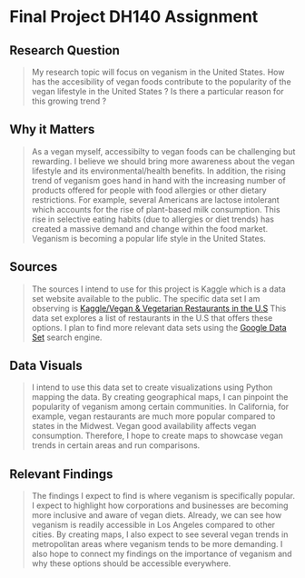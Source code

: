 # Final Project DH140 Assignment 

## Research Question 
  > My research topic will focus on veganism in the United States. How has the accesibility of vegan foods contribute to the popularity of the vegan lifestyle in the United States ? Is there a particular reason for this growing trend ? 

 ## Why it Matters 
  > As a vegan myself, accessibilty to vegan foods can be challenging but rewarding. I believe we should bring more awareness about the vegan lifestyle and its  environmental/health benefits. In addition, the rising trend of veganism goes hand in hand with the increasing number of products offered for people with food allergies or other dietary restrictions. For example, several Americans are lactose intolerant which accounts for the rise of plant-based milk consumption.  This rise in selective eating habits (due to allergies or diet trends)  has created a massive demand and change within the food market. Veganism is becoming a popular life style in the United States. 

## Sources 
  > The sources I intend to use for this project is Kaggle which is a data set website available to the public. The specific data set I am observing is 
  [Kaggle/Vegan & Vegetarian Restaurants in the U.S](https://www.kaggle.com/datafiniti/vegetarian-vegan-restaurants) 
  > This data set explores a list of restaurants in the U.S that offers these options. I plan to find more relevant data sets using the [Google Data Set](https://datasetsearch.research.google.com/) search engine. 

## Data Visuals
  > I intend to use this data set to create visualizations using Python mapping the data. By creating geographical maps, I can pinpoint the popularity of veganism among certain communities. In California, for example, vegan restaurants are much more popular compared to states in the Midwest. Vegan good availability affects vegan consumption. Therefore, I hope to create maps to showcase vegan trends in certain areas and run comparisons. 

## Relevant Findings 
 > The findings I expect to find is where veganism is specifically popular. I expect to highlight how corporations and businesses are becoming more inclusive and aware of vegan diets. Already, we can see how veganism is readily accessible in Los Angeles compared to other cities. By creating maps, I also expect to see several vegan trends in metropolitan areas where veganism tends to be more demanding. I also hope to connect my findings on the importance of veganism and why these options should be accessible everywhere. 
